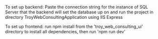 To set up backend: Paste the connection string for the instance of SQL Server  that the backend will set the database up on and run the project in directory TroyWebConsultingApplication using IIS Express

To set up frontend: run npm install from the 'troy_web_consulting_ui' directory to install all dependencies, then run 'npm run dev'
